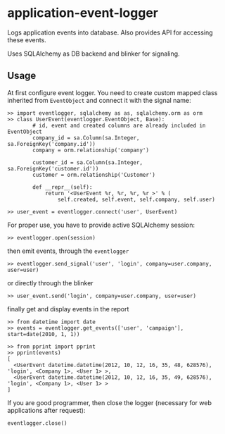application-event-logger
========================

Logs application events into database. Also provides API for accessing these events.

Uses SQLAlchemy as DB backend and blinker for signaling.

Usage
-----
At first configure event logger. You need to create custom mapped class
inherited from `EventObject` and connect it with the signal name:

    >> import eventlogger, sqlalchemy as as, sqlalchemy.orm as orm
    >> class UserEvent(eventlogger.EventObject, Base):
            # id, event and created columns are already included in EventObject
            company_id = sa.Column(sa.Integer, sa.ForeignKey('company.id'))
            company = orm.relationship('company')

            customer_id = sa.Column(sa.Integer, sa.ForeignKey('customer.id'))
            customer = orm.relationship('Customer')

            def __repr__(self):
                return '<UserEvent %r, %r, %r, %r >' % (
                    self.created, self.event, self.company, self.user)

    >> user_event = eventlogger.connect('user', UserEvent)

For proper use, you have to provide active SQLAlchemy session:

    >> eventlogger.open(session)

then emit events, through the `eventlogger`

    >> eventlogger.send_signal('user', 'login', company=user.company, user=user)

or directly through the blinker

    >> user_event.send('login', company=user.company, user=user)

finally get and display events in the report

    >> from datetime import date
    >> events = eventlogger.get_events(['user', 'campaign'], start=date(2010, 1, 1))

    >> from pprint import pprint
    >> pprint(events)
    [
      <UserEvent datetime.datetime(2012, 10, 12, 16, 35, 48, 628576), 'login', <Company 1>, <User 1> >,
      <UserEvent datetime.datetime(2012, 10, 12, 16, 35, 49, 628576), 'login', <Company 1>, <User 1> >
    ]

If you are good programmer, then close the logger (necessary for web applications after request):

    eventlogger.close()
